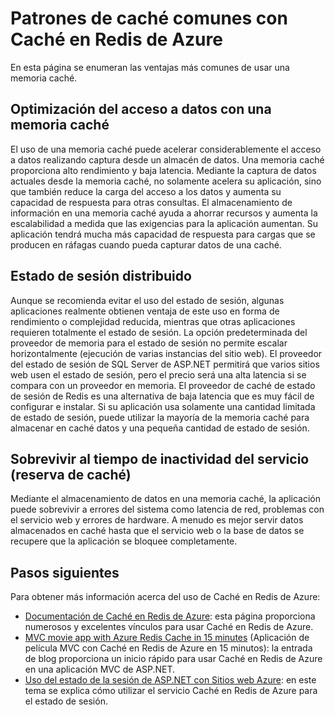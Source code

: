 <properties 
   pageTitle="Patrones de caché comunes con Caché en Redis de Azure" 
   description="Aprender dónde y por qué usar Caché en Redis de Azure" 
   services="redis-cache" 
   documentationCenter="" 
   authors="Rick-Anderson" 
   manager="wpickett" 
   editor=""/>

<tags
   ms.service="cache"
   ms.devlang="all"
   ms.topic="article"
   ms.tgt_pltfrm="cache-redis"
   ms.workload="tbd" 
   ms.date="05/21/2015"
   ms.author="riande"/>

# Patrones de caché comunes con Caché en Redis de Azure

En esta página se enumeran las ventajas más comunes de usar una memoria caché.

## Optimización del acceso a datos con una memoria caché

El uso de una memoria caché puede acelerar considerablemente el acceso a datos realizando captura desde un almacén de datos. Una memoria caché proporciona alto rendimiento y baja latencia. Mediante la captura de datos actuales desde la memoria caché, no solamente acelera su aplicación, sino que también reduce la carga del acceso a los datos y aumenta su capacidad de respuesta para otras consultas. El almacenamiento de información en una memoria caché ayuda a ahorrar recursos y aumenta la escalabilidad a medida que las exigencias para la aplicación aumentan. Su aplicación tendrá mucha más capacidad de respuesta para cargas que se producen en ráfagas cuando pueda capturar datos de una caché.

## Estado de sesión distribuido
Aunque se recomienda evitar el uso del estado de sesión, algunas aplicaciones realmente obtienen ventaja de este uso en forma de rendimiento o complejidad reducida, mientras que otras aplicaciones requieren totalmente el estado de sesión. La opción predeterminada del proveedor de memoria para el estado de sesión no permite escalar horizontalmente (ejecución de varias instancias del sitio web). El proveedor del estado de sesión de SQL Server de ASP.NET permitirá que varios sitios web usen el estado de sesión, pero el precio será una alta latencia si se compara con un proveedor en memoria. El proveedor de caché de estado de sesión de Redis es una alternativa de baja latencia que es muy fácil de configurar e instalar. Si su aplicación usa solamente una cantidad limitada de estado de sesión, puede utilizar la mayoría de la memoria caché para almacenar en caché datos y una pequeña cantidad de estado de sesión.

## Sobrevivir al tiempo de inactividad del servicio (reserva de caché)
 Mediante el almacenamiento de datos en una memoria caché, la aplicación puede sobrevivir a errores del sistema como latencia de red, problemas con el servicio web y errores de hardware. A menudo es mejor servir datos almacenados en caché hasta que el servicio web o la base de datos se recupere que la aplicación se bloquee completamente.

## Pasos siguientes
Para obtener más información acerca del uso de Caché en Redis de Azure:
 
- [Documentación de Caché en Redis de Azure](http://azure.microsoft.com/documentation/services/cache/): esta página proporciona numerosos y excelentes vínculos para usar Caché en Redis de Azure.
- [MVC movie app with Azure Redis Cache in 15 minutes](http://azure.microsoft.com/blog/2014/06/05/mvc-movie-app-with-azure-redis-cache-in-15-minutes/) (Aplicación de película MVC con Caché en Redis de Azure en 15 minutos): la entrada de blog proporciona un inicio rápido para usar Caché en Redis de Azure en una aplicación MVC de ASP.NET.
- [Uso del estado de la sesión de ASP.NET con Sitios web Azure](../app-service-web/web-sites-dotnet-session-state-caching.md): en este tema se explica cómo utilizar el servicio Caché en Redis de Azure para el estado de sesión.

<!---HONumber=July15_HO3-->